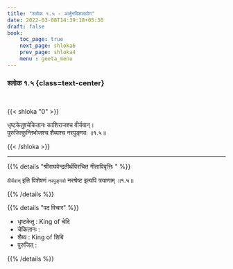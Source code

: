 ```yaml
---
title: "श्लोक १.५ - अर्जुनविशादयोग"
date: 2022-03-08T14:39:18+05:30
draft: false
book:
    toc_page: true
    next_page: shloka6
    prev_page: shloka4
    menu : geeta_menu
---
```



### श्लोक १.५ {class=text-center}

<br/>

{{< shloka  "0"  >}}

धृष्टकेतुश्चेकितानः काशिराजश्च वीर्यवान्।  
पुरुजित्कुन्तिभोजश्च शैब्यश्च नरपुङ्गवः ॥१.५॥

{{< /shloka >}}


---

{{% details "श्रीराघवेन्द्रतीर्थविरचित गीताविवृत्तिः " %}}

`वीर्यवान्` इति विशेषणं `नरपुङ्गवो` नरश्रेष्ट इत्यपि त्रयाणाम् ॥१.५॥ 

{{% /details %}}

{{% details "पद विचार" %}}

- धृष्टकेतु : King of चेदि
- चेकितानः :
- शैब्य : King of शिबि
- पुरुजित् :

{{% /details %}}

